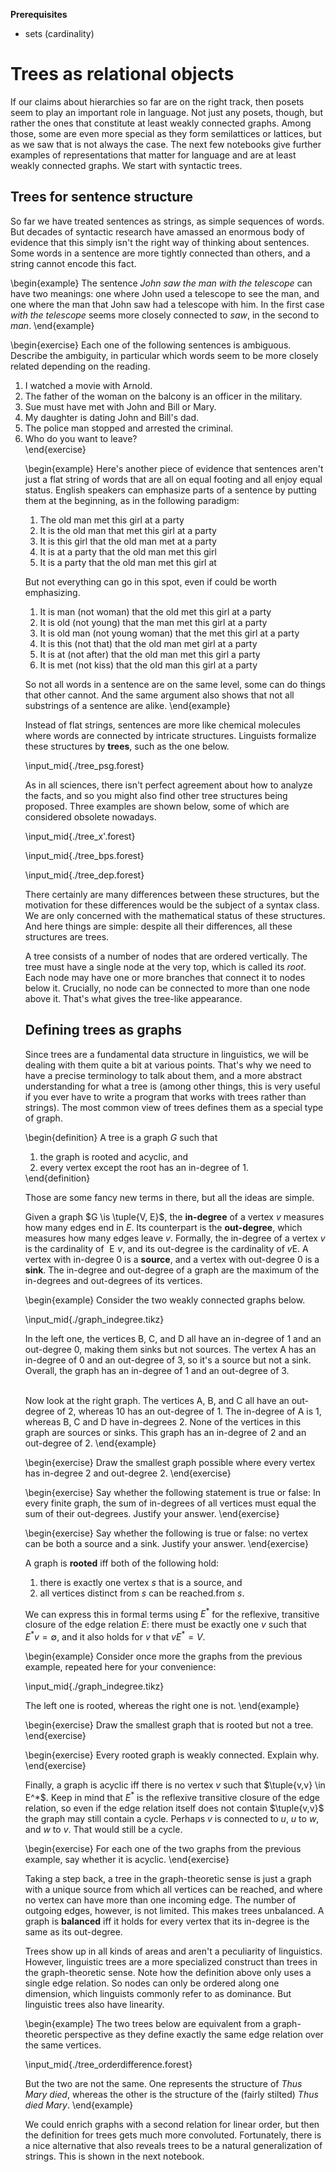 **Prerequisites**

- sets (cardinality)

# Trees as relational objects

If our claims about hierarchies so far are on the right track, then posets seem to play an important role in language.
Not just any posets, though, but rather the ones that constitute at least weakly connected graphs.
Among those, some are even more special as they form semilattices or lattices, but as we saw that is not always the case.
The next few notebooks give further examples of representations that matter for language and are at least weakly connected graphs.
We start with syntactic trees.

## Trees for sentence structure

So far we have treated sentences as strings, as simple sequences of words.
But decades of syntactic research have amassed an enormous body of evidence that this simply isn't the right way of thinking about sentences.
Some words in a sentence are more tightly connected than others, and a string cannot encode this fact.

\begin{example}
The sentence *John saw the man with the telescope* can have two meanings: one where John used a telescope to see the man, and one where the man that John saw had a telescope with him.
In the first case *with the telescope* seems more closely connected to *saw*, in the second to *man*.
\end{example}

\begin{exercise}
Each one of the following sentences is ambiguous.
Describe the ambiguity, in particular which words seem to be more closely related depending on the reading.

<ol>
<li>I watched a movie with Arnold.</li>
<li>The father of the woman on the balcony is an officer in the military.</li>
<li>Sue must have met with John and Bill or Mary.</li>
<li>My daughter is dating John and Bill's dad.</li>
<li>The police man stopped and arrested the criminal.</li>
<li>Who do you want to leave?</li>
\end{exercise}

\begin{example}
Here's another piece of evidence that sentences aren't just a flat string of words that are all on equal footing and all enjoy equal status.
English speakers can emphasize parts of a sentence by putting them at the beginning, as in the following paradigm:

<ol>
<li>The old man met this girl at a party</li>
<li>It is the old man that met this girl at a party</li>
<li>It is this girl that the old man met at a party</li>
<li>It is at a party that the old man met this girl</li>
<li>It is a party that the old man met this girl at</li>
</ol>

But not everything can go in this spot, even if could be worth emphasizing.

<ol>
<li>It is man (not woman) that the old met this girl at a party</li>
<li>It is old (not young) that the man met this girl at a party</li>
<li>It is old man (not young woman) that the met this girl at a party</li>
<li>It is this (not that) that the old man met girl at a party</li>
<li>It is at (not after) that the old man met this girl a party</li>
<li>It is met (not kiss) that the old man this girl at a party</li>
</ol>

So not all words in a sentence are on the same level, some can do things that other cannot.
And the same argument also shows that not all substrings of a sentence are alike.
\end{example}

Instead of flat strings, sentences are more like chemical molecules where words are connected by intricate structures.
Linguists formalize these structures by **trees**, such as the one below.

\input_mid{./tree_psg.forest}

As in all sciences, there isn't perfect agreement about how to analyze the facts, and so you might also find other tree structures being proposed.
Three examples are shown below, some of which are considered obsolete nowadays.

\input_mid{./tree_x'.forest}

\input_mid{./tree_bps.forest}

\input_mid{./tree_dep.forest}

There certainly are many differences between these structures, but the motivation for these differences would be the subject of a syntax class.
We are only concerned with the mathematical status of these structures.
And here things are simple: despite all their differences, all these structures are trees.

A tree consists of a number of nodes that are ordered vertically.
The tree must have a single node at the very top, which is called its *root*.
Each node may have one or more branches that connect it to nodes below it.
Crucially, no node can be connected to more than one node above it.
That's what gives the tree-like appearance.

## Defining trees as graphs

Since trees are a fundamental data structure in linguistics, we will be dealing with them quite a bit at various points.
That's why we need to have a precise terminology to talk about them, and a more abstract understanding for what a tree is (among other things, this is very useful if you ever have to write a program that works with trees rather than strings).
The most common view of trees defines them as a special type of graph.

\begin{definition}
A tree is a graph $G$ such that

<ol>
<li>the graph is rooted and acyclic, and</li>
<li>every vertex except the root has an in-degree of 1.</li>
</ol>
\end{definition}

Those are some fancy new terms in there, but all the ideas are simple.

Given a graph $G \is \tuple{V, E}$, the **in-degree** of a vertex $v$ measures how many edges end in $E$.
Its counterpart is the **out-degree**, which measures how many edges leave $v$.
Formally, the in-degree of a vertex $v$ is the cardinality of $\mathrel{E} v$, and its out-degree is the cardinality of $v \mathrel{E}$.
A vertex with in-degree 0 is a **source**, and a vertex with out-degree 0 is a **sink**.
The in-degree and out-degree of a graph are the maximum of the in-degrees and out-degrees of its vertices.

\begin{example}
Consider the two weakly connected graphs below.

\input_mid{./graph_indegree.tikz}

In the left one, the vertices B, C, and D all have an in-degree of 1 and an out-degree 0, making them sinks but not sources.
The vertex A has an in-degree of 0 and an out-degree of 3, so it's a source but not a sink.
Overall, the graph has an in-degree of 1 and an out-degree of 3.

<br>
Now look at the right graph.
The vertices A, B, and C all have an out-degree of 2, whereas 10 has an out-degree of 1.
The in-degree of A is 1, whereas B, C and D have in-degrees 2.
None of the vertices in this graph are sources or sinks.
This graph has an in-degree of 2 and an out-degree of 2.
\end{example}

\begin{exercise}
Draw the smallest graph possible where every vertex has in-degree 2 and out-degree 2.
\end{exercise}

\begin{exercise}
Say whether the following statement is true or false:
In every finite graph, the sum of in-degrees of all vertices must equal the sum of their out-degrees.
Justify your answer.
\end{exercise}

\begin{exercise}
Say whether the following is true or false: no vertex can be both a source and a sink.
Justify your answer.
\end{exercise}

A graph is **rooted** iff both of the following hold:

1. there is exactly one vertex $s$ that is a source, and
1. all vertices distinct from $s$ can be reached.from $s$.

We can express this in formal terms using $E^*$ for the reflexive, transitive closure of the edge relation $E$: there must be exactly one $v$ such that $E^* v = \emptyset$, and it also holds for $v$ that $v E^* = V$.

\begin{example}
Consider once more the graphs from the previous example, repeated here for your convenience:

\input_mid{./graph_indegree.tikz}

The left one is rooted, whereas the right one is not.
\end{example}

\begin{exercise}
Draw the smallest graph that is rooted but not a tree.
\end{exercise}

\begin{exercise}
Every rooted graph is weakly connected.
Explain why.
\end{exercise}

Finally, a graph is acyclic iff there is no vertex $v$ such that $\tuple{v,v} \in E^*$.
Keep in mind that $E^*$ is the reflexive transitive closure of the edge relation, so even if the edge relation itself does not contain $\tuple{v,v}$ the graph may still contain a cycle.
Perhaps $v$ is connected to $u$, $u$ to $w$, and $w$ to $v$.
That would still be a cycle.

\begin{exercise}
For each one of the two graphs from the previous example, say whether it is acyclic.
\end{exercise}

Taking a step back, a tree in the graph-theoretic sense is just a graph with a unique source from which all vertices can be reached, and where no vertex can have more than one incoming edge.
The number of outgoing edges, however, is not limited.
This makes trees unbalanced.
A graph is **balanced** iff it holds for every vertex that its in-degree is the same as its out-degree.

Trees show up in all kinds of areas and aren't a peculiarity of linguistics.
However, linguistic trees are a more specialized construct than trees in the graph-theoretic sense.
Note how the definition above only uses a single edge relation.
So nodes can only be ordered along one dimension, which linguists commonly refer to as dominance.
But linguistic trees also have linearity.

\begin{example}
The two trees below are equivalent from a graph-theoretic perspective as they define exactly the same edge relation over the same vertices.

\input_mid{./tree_orderdifference.forest}

But the two are not the same.
One represents the structure of *Thus Mary died*, whereas the other is the structure of the (fairly stilted) *Thus died Mary*.
\end{example}

We could enrich graphs with a second relation for linear order, but then the definition for trees gets much more convoluted.
Fortunately, there is a nice alternative that also reveals trees to be a natural generalization of strings.
This is shown in the next notebook.
